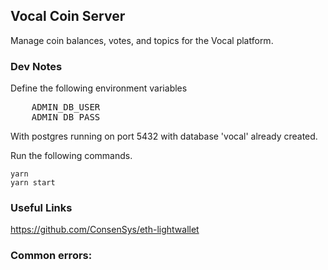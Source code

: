 Vocal Coin Server
--

Manage coin balances, votes, and topics for the Vocal platform.

### Dev Notes

Define the following environment variables
<pre>
    ADMIN_DB_USER
    ADMIN_DB_PASS
</pre>

With postgres running on port 5432 with database 'vocal' already created.

Run the following commands.

```
yarn
yarn start
```

### Useful Links
https://github.com/ConsenSys/eth-lightwallet


### Common errors:
